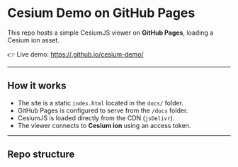 # Cesium Demo on GitHub Pages

This repo hosts a simple CesiumJS viewer on **GitHub Pages**, loading a Cesium ion asset.

👉 Live demo: [https://<your-username>.github.io/cesium-demo/](https://<your-username>.github.io/cesium-demo/)

---

## How it works
- The site is a static `index.html` located in the `docs/` folder.
- GitHub Pages is configured to serve from the `/docs` folder.
- CesiumJS is loaded directly from the CDN (`jsDelivr`).
- The viewer connects to **Cesium ion** using an access token.

---

## Repo structure
